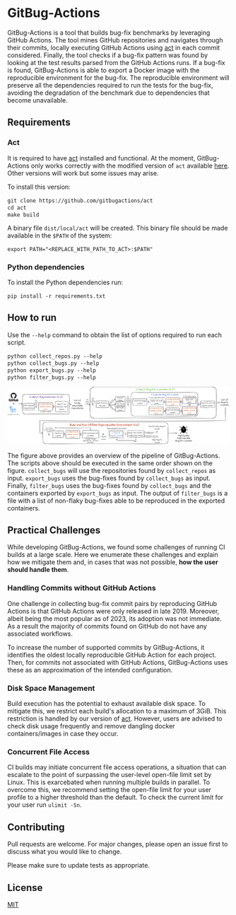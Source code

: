 # GitBug-Actions

GitBug-Actions is a tool that builds bug-fix benchmarks by leveraging GitHub Actions.
The tool mines GitHub repositories and navigates through their commits, locally executing GitHub Actions using [act](https://github.com/gitbugactions/act) in each commit considered.
Finally, the tool checks if a bug-fix pattern was found by looking at the test results parsed from the GitHub Actions runs. 
If a bug-fix is found, GitBug-Actions is able to export a Docker image with the reproducible environment for the bug-fix.
The reproducible environment will preserve all the dependencies required to run the tests for the bug-fix, avoiding the degradation of the benchmark due to dependencies that become unavailable.

## Requirements

### Act

It is required to have [act](https://github.com/gitbugactions/act) installed and functional.
At the moment, GitBug-Actions only works correctly with the modified version of `act` available [here](https://github.com/gitbugactions/act).
Other versions will work but some issues may arise.

To install this version:
```
git clone https://github.com/gitbugactions/act
cd act
make build
```

A binary file `dist/local/act` will be created. This binary file should be made available in the `$PATH` of the system:
```
export PATH="<REPLACE_WITH_PATH_TO_ACT>:$PATH"
```

### Python dependencies

To install the Python dependencies run:
```
pip install -r requirements.txt
```

## How to run

Use the `--help` command to obtain the list of options required to run each script.

```
python collect_repos.py --help
python collect_bugs.py --help
python export_bugs.py --help
python filter_bugs.py --help
```

![Overview of GitBug-Actions](imgs/overview.png)

The figure above provides an overview of the pipeline of GitBug-Actions.
The scripts above should be executed in the same order shown on the figure. 
`collect_bugs` will use the repositories found by `collect_repos` as input.
`export_bugs` uses the bug-fixes found by `collect_bugs` as input.
Finally, `filter_bugs` uses the bug-fixes found by `collect_bugs` and the containers exported by `export_bugs` as input.
The output of `filter_bugs` is a file with a list of non-flaky bug-fixes able to be reproduced in the exported containers.

## Practical Challenges

While developing GitBug-Actions, we found some challenges of running CI builds at a large scale. 
Here we enumerate these challenges and explain how we mitigate them and, in cases that was not possible, **how the user should handle them**.

### Handling Commits without GitHub Actions

One challenge in collecting bug-fix commit pairs by reproducing GitHub Actions is that GitHub Actions were only released in late 2019.
Moreover, albeit being the most popular as of 2023, its adoption was not immediate.
As a result the majority of commits found on GitHub do not have any associated workflows.

To increase the number of supported commits by GitBug-Actions, it identifies the oldest locally reproducible GitHub Action for each project.
Then, for commits not associated with GitHub Actions, GitBug-Actions uses these as an approximation of the intended configuration.

### Disk Space Management

Build execution has the potential to exhaust available disk space.
To mitigate this, we restrict each build's allocation to a maximum of 3GiB. This restriction is handled by our version of [act](https://github.com/gitbugactions/act).
However, users are advised to check disk usage frequently and remove dangling docker containers/images in case they occur.

### Concurrent File Access

CI builds may initiate concurrent file access operations, a situation that can escalate to the point of surpassing the user-level open-file limit set by Linux.
This is exarcebated when running multiple builds in parallel.
To overcome this, we recommend setting the open-file limit for your user profile to a higher threshold than the default.
To check the current limit for your user run `ulimit -Sn`.


## Contributing

Pull requests are welcome. For major changes, please open an issue first
to discuss what you would like to change.

Please make sure to update tests as appropriate.

## License

[MIT](LICENSE)
